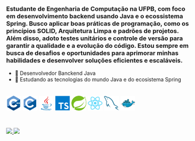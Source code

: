 ### Estudante de Engenharia de Computação na UFPB, com foco em desenvolvimento backend usando Java e o ecossistema Spring. Busco aplicar boas práticas de programação, como os princípios SOLID, Arquitetura Limpa e padrões de projetos. Além disso, adoto testes unitários e controle de versão para garantir a qualidade e a evolução do código. Estou sempre em busca de desafios e oportunidades para aprimorar minhas habilidades e desenvolver soluções eficientes e escaláveis.

- 🔭 Desenvolvedor Banckend Java
- 🌱 Estudando as tecnologias do mundo Java e do ecosistema Spring

<br>

<div style="margin-top: 5px;display: inline_block">
  <img align="center" alt="C++" height="40" width="40" src="https://raw.githubusercontent.com/devicons/devicon/master/icons/cplusplus/cplusplus-original.svg">
  <img align="center" alt="C" height="40" width"40" src="https://raw.githubusercontent.com/devicons/devicon/master/icons/c/c-original.svg">
  <img align="center" alt="Java" height="40" width"40" src="https://raw.githubusercontent.com/devicons/devicon/master/icons/java/java-original.svg">
  <img align="center" alt="spring" height="40" width"40" src="https://raw.githubusercontent.com/devicons/devicon/master/icons/typescript/typescript-original.svg">
  <img align="center" alt="spring" height="40" width"40" src="https://raw.githubusercontent.com/devicons/devicon/master/icons/spring/spring-original.svg">
  <img align="center" alt="spring" height="40" width"40" src="https://raw.githubusercontent.com/devicons/devicon/master/icons/react/react-original.svg">
  <img align="center" alt="mysql" height="40" width"40" src="https://raw.githubusercontent.com/devicons/devicon/master/icons/mysql/mysql-original.svg">
  <img align="center" alt="spring" height="40" width"40" src="https://raw.githubusercontent.com/devicons/devicon/master/icons/docker/docker-original.svg">
</div>

<br>

<!--
  <div>
  <a href="https://github.com/Rosivaldo-Lucas">
    <img height="180em" src="https://github-readme-stats.vercel.app/api?username=Rosivaldo-Lucas&show_icons=true&theme=dark&include_all_commits=true&count_private=true">
    <img height="180em" src="https://github-readme-stats.vercel.app/api/top-langs/?username=Rosivaldo-Lucas&layout=compact&langs_count=16&theme=dark">
  </a>
  </div>
-->

##
  
<div>
  <!-- LINKEDIN -->
  <a href="https://www.linkedin.com/in/rosivaldo-lucas-da-silva/" target="_blank">
    <img src="https://img.shields.io/badge/-LinkedIn-%230077B5?style=for-the-badge&logo=linkedin&logoColor=white">
  </a>

  <!-- GMAIL -->
  <a href="mailto:rosivaldosilva@eng.ci.ufpb.br" target="_blank">
    <img src="https://img.shields.io/badge/-Gmail-%23333?style=for-the-badge&logo=gmail&logoColor=white">
  </a>
</div>
